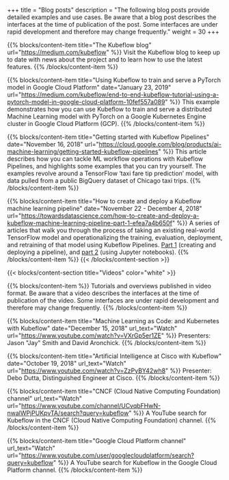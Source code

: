 +++
title = "Blog posts"
description = "The following blog posts provide detailed examples and use cases. Be aware that
a blog post describes the interfaces at the time of publication of the post.
Some interfaces are under rapid development and therefore may change frequently."
weight = 30
+++

{{% blocks/content-item title="The Kubeflow blog"
  url="https://medium.com/kubeflow" %}}
Visit the Kubeflow blog to keep up to date with news about the project and to
learn how to use the latest features.
{{% /blocks/content-item %}}

{{% blocks/content-item title="Using Kubeflow to train and serve a PyTorch model in Google Cloud Platform"
  date="January 23, 2019"
  url="https://medium.com/kubeflow/end-to-end-kubeflow-tutorial-using-a-pytorch-model-in-google-cloud-platform-10fef557a089" %}}
This example demonstrates how you can use Kubeflow to train and serve a
distributed Machine Learning model with PyTorch on a Google Kubernetes Engine
cluster in Google Cloud Platform (GCP).
{{% /blocks/content-item %}}


{{% blocks/content-item title="Getting started with Kubeflow Pipelines"
  date="November 16, 2018"
  url="https://cloud.google.com/blog/products/ai-machine-learning/getting-started-kubeflow-pipelines" %}}
This article describes how you can tackle ML workflow operations with
Kubeflow Pipelines, and highlights some examples that you can try
yourself. The examples revolve around a TensorFlow ‘taxi fare tip prediction’
model, with data pulled from a public BigQuery dataset of Chicago taxi trips.
{{% /blocks/content-item %}}

{{% blocks/content-item title="How to create and deploy a Kubeflow machine learning pipeline"
  date="November 22 - December 4, 2018"
  url="https://towardsdatascience.com/how-to-create-and-deploy-a-kubeflow-machine-learning-pipeline-part-1-efea7a4b650f" %}}
 A series of articles that walk you through the process of taking an existing
 real-world TensorFlow model and operationalizing the training, evaluation,
 deployment, and retraining of that model using Kubeflow Pipelines.
 [Part 1](https://towardsdatascience.com/how-to-create-and-deploy-a-kubeflow-machine-learning-pipeline-part-1-efea7a4b650f)
 (creating and deploying a pipeline), and
 [part 2](https://towardsdatascience.com/how-to-deploy-jupyter-notebooks-as-components-of-a-kubeflow-ml-pipeline-part-2-b1df77f4e5b3)
 (using Jupyter notebooks).
{{% /blocks/content-item %}}
{{< /blocks/content-section >}}


{{< blocks/content-section title="Videos" color="white" >}}

{{% blocks/content-item %}}
Tutorials and overviews published in video format. Be aware that a video
describes the interfaces at the time of publication of the video.
Some interfaces are under rapid development and therefore may change frequently.
{{% /blocks/content-item %}}

{{% blocks/content-item title="Machine Learning as Code: and Kubernetes with Kubeflow"
  date="December 15, 2018"
  url_text="Watch"
  url="https://www.youtube.com/watch?v=VXrGp5er1ZE" %}}
Presenters: Jason "Jay" Smith and David Aronchick.
{{% /blocks/content-item %}}

{{% blocks/content-item title="Artificial Intelligence at Cisco with Kubeflow"
  date="October 19, 2018"
  url_text="Watch"
  url="https://www.youtube.com/watch?v=ZzPyBY42wh8" %}}
Presenter: Debo Dutta, Distinguished Engineer at Cisco.
{{% /blocks/content-item %}}

{{% blocks/content-item title="CNCF (Cloud Native Computing Foundation) channel"
  url_text="Watch"
  url="https://www.youtube.com/channel/UCvqbFHwN-nwalWPjPUKpvTA/search?query=kubeflow" %}}
A YouTube search for Kubeflow in the CNCF (Cloud Native Computing Foundation)
channel.
{{% /blocks/content-item %}}

{{% blocks/content-item title="Google Cloud Platform channel"
  url_text="Watch"
  url="https://www.youtube.com/user/googlecloudplatform/search?query=kubeflow" %}}
A YouTube search for Kubeflow in the Google Cloud Platform
channel.
{{% /blocks/content-item %}}
